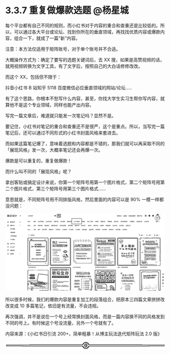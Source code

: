 # 3.3.7 重复做爆款选题 @杨星城

每个平台都有自己不同的规则，而小红书对于内容的重合和查重还是比较低的。所以，可以通过各大平台或论坛、找到你所在的垂直领域，再找找优质内容或爆款内容，组合一下，就成了一篇“新”内容。

注意：本方法仅适用于矩阵账号，对于单个账号并不合适。

大概操作方式为：确定了要写的选题关键词后，去 XX 搜，如果是高赞视频的话，就用视频转换为文字工具，有了文字后，按照自己的大白话修修改改。

而这个 XX，包括但不限于：

抖音小红书 B 站知乎 5118 百度微信必应垂直领域的网站/论坛.....

有了这个思路，你根本不愁写什么内容，甚至，你找大学生实习生帮你写内容，就算他不是这个专业领域，同样也能产出内容。

写完一篇文章后，难道就只能发一次笔记吗？显然不是。

要记住，小红书对笔记的重合和查重还不是很严，这个是重点。所以，当写完一篇笔记后，还可以通过不同形式的小红书封面风格来套进去。

而如果这篇笔记爆了，意味着选题和内容都是不错的，那我们就可以再采取不同的「展现风格」发一次，大概率笔记还会再爆一次。

爆款是可以重复的，重复做爆款！

而什么叫不同的「展现风格」呢？

拿创客贴或搞定设计来说，你第一个矩阵号用第一个图片格式，第二个矩阵号用第二个图片格式，第三个矩阵号用第三个图片格式......

意思就是，不同矩阵号用不同排版风格，然后里面的内容可以是 90% 一模一样都没问题：

![](img/21428d659b0a6766aa6e53b38615fd8b.png)

所以很多时候，我们的爆款内容是重复加工的段落组合，把原本三四篇文章拼拼改改变成 10 多篇笔记，依旧是有流量，不会违规。

再次强调，并不是说在一个号上经常换封面风格，而是一篇内容换不同的风格发到不同的号上。有时候这个号没流量，另外一个号就有了。

内容来源：《小红书日引流 200+，简单粗暴！从博主玩法迭代矩阵玩法 2.0 版》

![](img/fb91ee241585f33667363a0f754604fc.png)